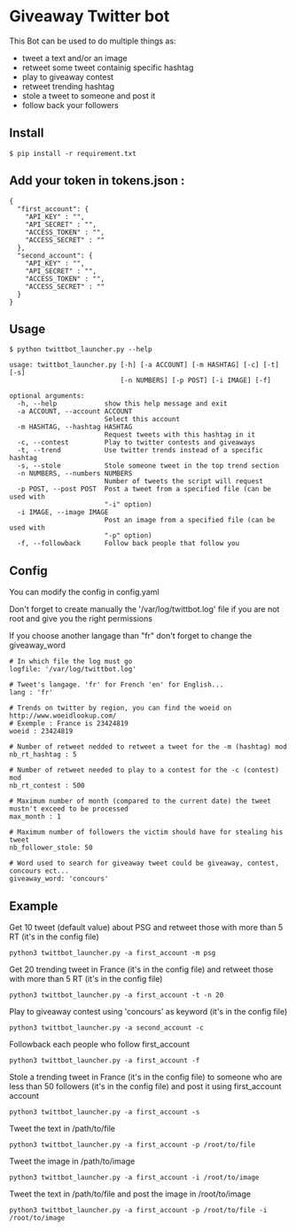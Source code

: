 # Giveaway Twitter bot
This Bot can be used to do multiple things as:
- tweet a text and/or an image
- retweet some tweet containig specific hashtag
- play to giveaway contest
- retweet trending hashtag
- stole a tweet to someone and post it
- follow back your followers

## Install

`$ pip install -r requirement.txt`

## Add your token in tokens.json :

```
{
  "first_account": {
    "API_KEY" : "",
    "API_SECRET" : "",
    "ACCESS_TOKEN" : "",
    "ACCESS_SECRET" : ""
  },
  "second_account": {
    "API_KEY" : "",
    "API_SECRET" : "",
    "ACCESS_TOKEN" : "",
    "ACCESS_SECRET" : ""
  }
}
```
## Usage
```
$ python twittbot_launcher.py --help

usage: twittbot_launcher.py [-h] [-a ACCOUNT] [-m HASHTAG] [-c] [-t] [-s]
                            [-n NUMBERS] [-p POST] [-i IMAGE] [-f]

optional arguments:
  -h, --help            show this help message and exit
  -a ACCOUNT, --account ACCOUNT
                        Select this account
  -m HASHTAG, --hashtag HASHTAG
                        Request tweets with this hashtag in it
  -c, --contest         Play to twitter contests and giveaways
  -t, --trend           Use twitter trends instead of a specific hashtag
  -s, --stole           Stole someone tweet in the top trend section
  -n NUMBERS, --numbers NUMBERS
                        Number of tweets the script will request
  -p POST, --post POST  Post a tweet from a specified file (can be used with
                        "-i" option)
  -i IMAGE, --image IMAGE
                        Post an image from a specified file (can be used with
                        "-p" option)
  -f, --followback      Follow back people that follow you
```

## Config
You can modify the config in config.yaml

Don't forget to create manually the '/var/log/twittbot.log' file if you are not root and give you the right permissions

If you choose another langage than "fr" don't forget to change the giveaway_word
```buildoutcfg
# In which file the log must go
logfile: '/var/log/twittbot.log'

# Tweet's langage. 'fr' for French 'en' for English...
lang : 'fr'

# Trends on twitter by region, you can find the woeid on http://www.woeidlookup.com/
# Exemple : France is 23424819
woeid : 23424819

# Number of retweet nedded to retweet a tweet for the -m (hashtag) mod
nb_rt_hashtag : 5

# Number of retweet needed to play to a contest for the -c (contest) mod
nb_rt_contest : 500

# Maximum number of month (compared to the current date) the tweet mustn't exceed to be processed
max_month : 1

# Maximum number of followers the victim should have for stealing his tweet
nb_follower_stole: 50

# Word used to search for giveaway tweet could be giveaway, contest, concours ect...
giveaway_word: 'concours'
```

## Example

Get 10 tweet (default value) about PSG and retweet those with more than 5 RT (it's in the config file)
```
python3 twittbot_launcher.py -a first_account -m psg
```

Get 20 trending tweet in France (it's in the config file) and retweet those with more than 5 RT (it's in the config file)
```
python3 twittbot_launcher.py -a first_account -t -n 20
```

Play to giveaway contest using 'concours' as keyword (it's in the config file)
```
python3 twittbot_launcher.py -a second_account -c 
```


Followback each people who follow first_account
```
python3 twittbot_launcher.py -a first_account -f
```


Stole a trending tweet in France (it's in the config file) to someone who are less than 50 followers (it's in the config file) and post it using first_account account
```
python3 twittbot_launcher.py -a first_account -s
```


Tweet the text in /path/to/file
```
python3 twittbot_launcher.py -a first_account -p /root/to/file
```

Tweet the image in /path/to/image
```
python3 twittbot_launcher.py -a first_account -i /root/to/image
```


Tweet the text in /path/to/file and post the image in /root/to/image
```
python3 twittbot_launcher.py -a first_account -p /root/to/file -i /root/to/image
```
